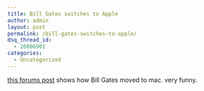```yaml
---
title: Bill Gates switches to Apple
author: admin
layout: post
permalink: /bill-gates-switches-to-apple/
dsq_thread_id:
  - 26006901
categories:
  - Uncategorized
---
```

[this forums post][1] shows how Bill Gates moved to mac. very funny.

 [1]: http://www.mac-forums.com/forums/showthread.php?t=1943